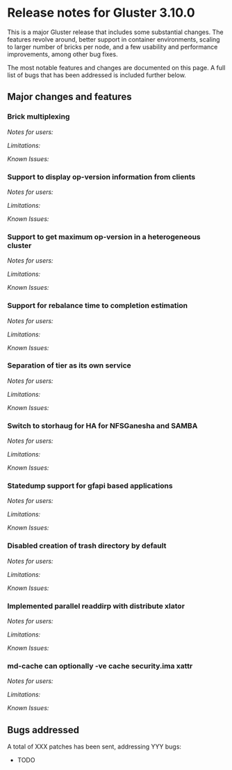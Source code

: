 # Release notes for Gluster 3.10.0

This is a major Gluster release that includes some substantial changes. The
features revolve around, better support in container environments, scaling to
larger number of bricks per node, and a few usability and performance
improvements, among other bug fixes.

The most notable features and changes are documented on this page. A full list
of bugs that has been addressed is included further below.

## Major changes and features

### Brick multiplexing
*Notes for users:*

*Limitations:*

*Known Issues:*

### Support to display op-version information from clients
*Notes for users:*

*Limitations:*

*Known Issues:*

### Support to get maximum op-version in a heterogeneous cluster
*Notes for users:*

*Limitations:*

*Known Issues:*

### Support for rebalance time to completion estimation
*Notes for users:*

*Limitations:*

*Known Issues:*

### Separation of tier as its own service
*Notes for users:*

*Limitations:*

*Known Issues:*

### Switch to storhaug for HA for NFSGanesha and SAMBA
*Notes for users:*

*Limitations:*

*Known Issues:*

### Statedump support for gfapi based applications
*Notes for users:*

*Limitations:*

*Known Issues:*

### Disabled creation of trash directory by default
*Notes for users:*

*Limitations:*

*Known Issues:*

### Implemented parallel readdirp with distribute xlator
*Notes for users:*

*Limitations:*

*Known Issues:*

### md-cache can optionally -ve cache security.ima xattr
*Notes for users:*

*Limitations:*

*Known Issues:*

## Bugs addressed

A total of XXX patches has been sent, addressing YYY bugs:

- TODO
